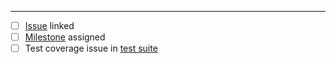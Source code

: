 
---

- [ ] [Issue](https://github.com/json-schema-org/json-schema-spec/issues) linked
- [ ] [Milestone](https://github.com/json-schema-org/json-schema-spec/milestones) assigned
- [ ] Test coverage issue in [test suite](https://github.com/json-schema-org/JSON-Schema-Test-Suite)
